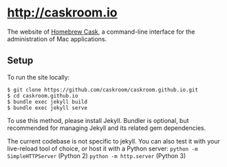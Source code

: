 # http://caskroom.io
The website of [Homebrew Cask](https://github.com/phinze/homebrew-cask), a
command-line interface for the administration of Mac applications.

## Setup

To run the site locally:

```shell
$ git clone https://github.com/caskroom/caskroom.github.io.git
$ cd caskroom.github.io
$ bundle exec jekyll build
$ bundle exec jekyll serve
```
To use this method, please install Jekyll. Bundler is optional, but recommended
for managing Jekyll and its related gem dependencies.

The current codebase is not specific to jekyll. You can also test it with your
live-reload tool of choice, or host it with a Python server:
`python -m SimpleHTTPServer` (Python 2)
`python -m http.server` (Python 3)
